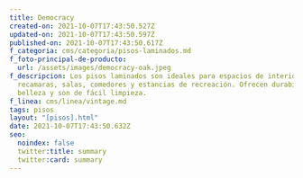 ```yaml
---
title: Democracy
created-on: 2021-10-07T17:43:50.527Z
updated-on: 2021-10-07T17:43:50.597Z
published-on: 2021-10-07T17:43:50.617Z
f_categoria: cms/categoria/pisos-laminados.md
f_foto-principal-de-producto:
  url: /assets/images/democracy-oak.jpeg
f_descripcion: Los pisos laminados son ideales para espacios de interior como
  recamaras, salas, comedores y estancias de recreación. Ofrecen durabilidad,
  belleza y son de fácil limpieza.
f_linea: cms/linea/vintage.md
tags: pisos
layout: "[pisos].html"
date: 2021-10-07T17:43:50.632Z
seo:
  noindex: false
  twitter:title: summary
  twitter:card: summary
---
```

